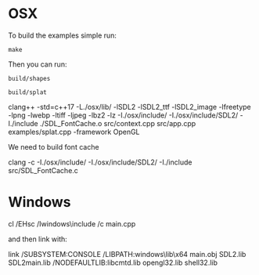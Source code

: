 # OSX

To build the examples simple run:

```
make
```

Then you can run:

```
build/shapes
```

```
build/splat
```

clang++ -std=c++17 -L./osx/lib/ -lSDL2 -lSDL2_ttf -lSDL2_image -lfreetype -lpng -lwebp -ltiff -ljpeg -lbz2 -lz -I./osx/include/ -I./osx/include/SDL2/ -I./include ./SDL_FontCache.o src/context.cpp src/app.cpp examples/splat.cpp -framework OpenGL

We need to build font cache

clang -c -I./osx/include/ -I./osx/include/SDL2/  -I./include src/SDL_FontCache.c

# Windows

cl /EHsc /Iwindows\include /c main.cpp

and then link with:

link /SUBSYSTEM:CONSOLE /LIBPATH:windows\lib\x64 main.obj SDL2.lib SDL2main.lib /NODEFAULTLIB:libcmtd.lib opengl32.lib shell32.lib